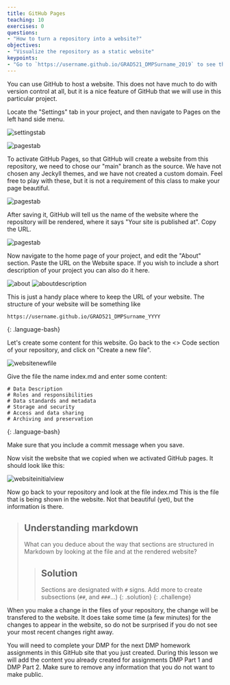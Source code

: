 ```yaml
---
title: GitHub Pages
teaching: 10
exercises: 0
questions:
- "How to turn a repository into a website?"
objectives:
- "Visualize the repository as a static website"
keypoints:
- "Go to `https://username.github.io/GRAD521_DMPSurname_2019` to see the website."
---
```


You can use GitHub to host a website. This does not have much to do with version control at all, but it is a nice feature of GitHub that we will use in this particular project.

Locate the "Settings" tab in your project, and then navigate to Pages on the left hand side menu. 

![settingstab](../fig/settings_tab.png)

![pagestab](../fig/pages_tab.png)

To activate GitHub Pages, so that GitHub will create a website from this repository, we need to chose our "main" branch as the source. We have not chosen any Jeckyll themes, and we have not created a custom domain. Feel free to play with these, but it is not a requirement of this class to make your page beautiful.

![pagestab](../fig/pages_main_branch.png)

After saving it, GitHub will tell us the name of the website where the repository will be rendered, where it says "Your site is published at". Copy the URL. 

![pagestab](../fig/pages_main_branch2.png)


Now navigate to the home page of your project, and edit the "About" section. Paste the URL on the Website space. If you wish to include a short description of your project you can also do it here.

![about](../fig/about.png)
![aboutdescription](../fig/about_description.png)

This is just a handy place where to keep the URL of your website. The structure of your website will be something like

~~~
https://username.github.io/GRAD521_DMPSurname_YYYY
~~~
{: .language-bash}

Let's create some content for this website. Go back to the <> Code section of your repository, and click on "Create a new file". 

![websitenewfile](../fig/pages_createnewfile.png)

Give the file the name index.md and enter some content:


~~~
# Data Description
# Roles and responsibilities
# Data standards and metadata
# Storage and security
# Access and data sharing
# Archiving and preservation
~~~
{: .language-bash}

Make sure that you include a commit message when you save. 

Now visit the website that we copied when we activated GitHub pages. It should look like this:

![websiteinitialview](../fig/pages_websiteinitialview.png)

Now go back to your repository and look at the file index.md This is the file that is being shown in the website. Not that beautiful (yet), but the information is there. 

> ## Understanding markdown
> What can you deduce about the way that sections are structured in Markdown by looking at the file and at the rendered website?
> > ## Solution
> > Sections are designated with `#` signs. Add more to create subsections (`##`, and `###`...) 
> {: .solution}
{: .challenge}

When you make a change in the files of your repository, the change will be transfered to the website. It does take some time (a few minutes) for the changes to appear in the website, so do not be surprised if you do not see your most recent changes right away. 

You will need to complete your DMP for the next DMP homework assignments in this GitHub site that you just created. During this lesson we will add the content you already created for assignments DMP Part 1 and DMP Part 2. Make sure to remove any information that you do not want to make public. 

